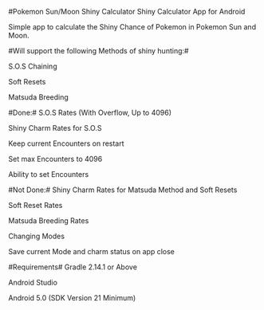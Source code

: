 #Pokemon Sun/Moon Shiny Calculator
Shiny Calculator App for Android

Simple app to calculate the Shiny Chance of Pokemon in Pokemon Sun and Moon.

#Will support the following Methods of shiny hunting:#

 S.O.S Chaining
 
 Soft Resets
 
 Matsuda Breeding

#Done:#
S.O.S Rates (With Overflow, Up to 4096)

Shiny Charm Rates for S.O.S

Keep current Encounters on restart

Set max Encounters to 4096

Ability to set Encounters


#Not Done:#
Shiny Charm Rates for Matsuda Method and Soft Resets

Soft Reset Rates

Matsuda Breeding Rates

Changing Modes

Save current Mode and charm status on app close


#Requirements#
Gradle 2.14.1 or Above

Android Studio

Android 5.0 (SDK Version 21 Minimum)
